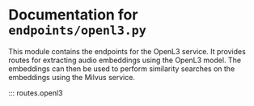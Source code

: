 # Documentation for `endpoints/openl3.py`

This module contains the endpoints for the OpenL3 service. It provides routes for extracting audio embeddings using the OpenL3 model.
The embeddings can then be used to perform similarity searches on the embeddings using the Milvus service.

::: routes.openl3
